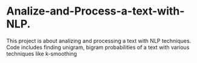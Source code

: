 # Analize-and-Process-a-text-with-NLP.
This project is about analizing and processing a text with NLP techniques. Code includes finding unigram, bigram probabilities of a text with various techniques like k-smoothing
